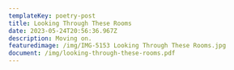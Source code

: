 ```yaml
---
templateKey: poetry-post
title: Looking Through These Rooms
date: 2023-05-24T20:56:36.967Z
description: Moving on.
featuredimage: /img/IMG-5153 Looking Through These Rooms.jpg
document: /img/looking-through-these-rooms.pdf
---
```

